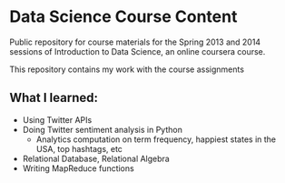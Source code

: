 Data Science Course Content
===========================

Public repository for course materials for the Spring 2013 and 2014 sessions of Introduction to Data Science, an online coursera course.

This repository contains my work with the course assignments

What I learned:
---------------

- Using Twitter APIs
- Doing Twitter sentiment analysis in Python
    - Analytics computation on term frequency, happiest states in the USA, top hashtags, etc
- Relational Database, Relational Algebra
- Writing MapReduce functions
